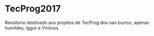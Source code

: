 # TecProg2017
Reositorio destinado aos projetos de TecProg dos nao burros, apenas humildes, Iggor e Vinicius.
